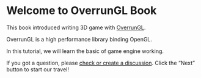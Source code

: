 # Welcome to OverrunGL Book

This book introduced writing 3D game with [OverrunGL](https://github.com/Over-Run/overrungl).

OverrunGL is a high performance library binding OpenGL.

In this tutorial, we will learn the basic of game engine working.

If you got a question, please [check or create a discussion](https://github.com/Over-Run/overrungl-book/discussions).
Click the “Next” button to start our travel!
